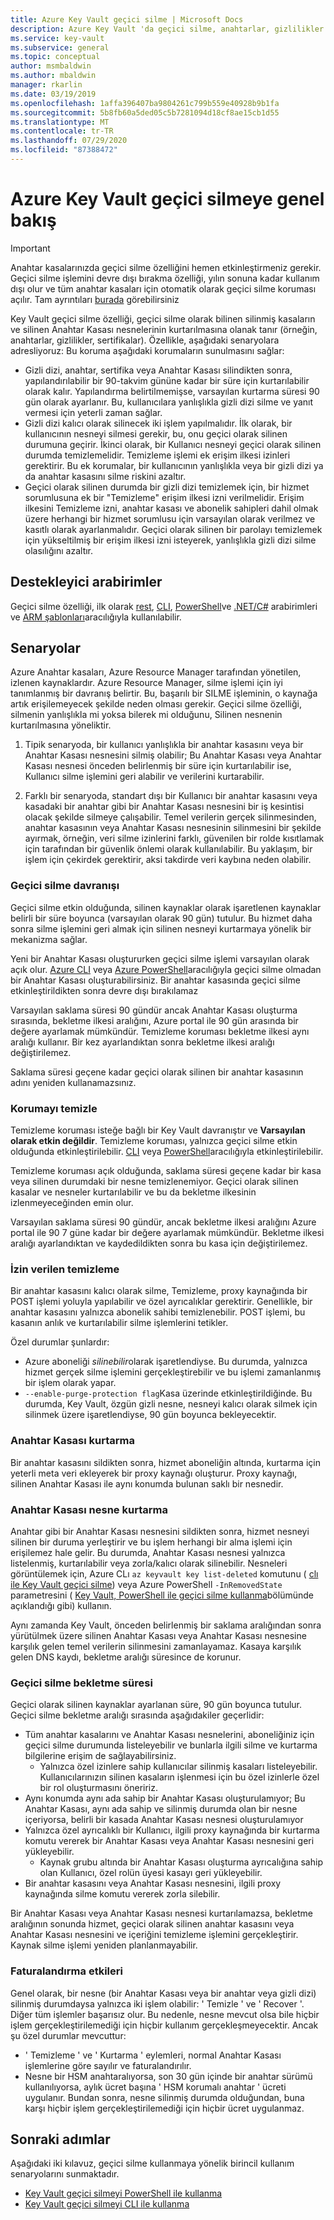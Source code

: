 ```yaml
---
title: Azure Key Vault geçici silme | Microsoft Docs
description: Azure Key Vault 'da geçici silme, anahtarlar, gizlilikler ve sertifikalar gibi Silinen anahtar kasalarını ve Anahtar Kasası nesnelerini kurtarmanıza olanak sağlar.
ms.service: key-vault
ms.subservice: general
ms.topic: conceptual
author: msmbaldwin
ms.author: mbaldwin
manager: rkarlin
ms.date: 03/19/2019
ms.openlocfilehash: 1affa396407ba9804261c799b559e40928b9b1fa
ms.sourcegitcommit: 5b8fb60a5ded05c5b7281094d18cf8ae15cb1d55
ms.translationtype: MT
ms.contentlocale: tr-TR
ms.lasthandoff: 07/29/2020
ms.locfileid: "87388472"
---
```

# <a name="azure-key-vault-soft-delete-overview"></a>Azure Key Vault geçici silmeye genel bakış

> [!IMPORTANT]
> Anahtar kasalarınızda geçici silme özelliğini hemen etkinleştirmeniz gerekir. Geçici silme işlemini devre dışı bırakma özelliği, yılın sonuna kadar kullanım dışı olur ve tüm anahtar kasaları için otomatik olarak geçici silme koruması açılır.  Tam ayrıntıları [burada](soft-delete-change.md) görebilirsiniz

Key Vault geçici silme özelliği, geçici silme olarak bilinen silinmiş kasaların ve silinen Anahtar Kasası nesnelerinin kurtarılmasına olanak tanır (örneğin, anahtarlar, gizlilikler, sertifikalar). Özellikle, aşağıdaki senaryolara adresliyoruz: Bu koruma aşağıdaki korumaların sunulmasını sağlar:

- Gizli dizi, anahtar, sertifika veya Anahtar Kasası silindikten sonra, yapılandırılabilir bir 90-takvim gününe kadar bir süre için kurtarılabilir olarak kalır. Yapılandırma belirtilmemişse, varsayılan kurtarma süresi 90 gün olarak ayarlanır. Bu, kullanıcılara yanlışlıkla gizli dizi silme ve yanıt vermesi için yeterli zaman sağlar.
- Gizli dizi kalıcı olarak silinecek iki işlem yapılmalıdır. İlk olarak, bir kullanıcının nesneyi silmesi gerekir, bu, onu geçici olarak silinen durumuna geçirir. İkinci olarak, bir Kullanıcı nesneyi geçici olarak silinen durumda temizlemelidir. Temizleme işlemi ek erişim ilkesi izinleri gerektirir. Bu ek korumalar, bir kullanıcının yanlışlıkla veya bir gizli dizi ya da anahtar kasasını silme riskini azaltır.  
- Geçici olarak silinen durumda bir gizli dizi temizlemek için, bir hizmet sorumlusuna ek bir "Temizleme" erişim ilkesi izni verilmelidir. Erişim ilkesini Temizleme izni, anahtar kasası ve abonelik sahipleri dahil olmak üzere herhangi bir hizmet sorumlusu için varsayılan olarak verilmez ve kasıtlı olarak ayarlanmalıdır. Geçici olarak silinen bir parolayı temizlemek için yükseltilmiş bir erişim ilkesi izni isteyerek, yanlışlıkla gizli dizi silme olasılığını azaltır.

## <a name="supporting-interfaces"></a>Destekleyici arabirimler

Geçici silme özelliği, ilk olarak [rest](/rest/api/keyvault/), [CLI](soft-delete-cli.md), [PowerShell](soft-delete-powershell.md)ve [.NET/C#](/dotnet/api/microsoft.azure.keyvault?view=azure-dotnet) arabirimleri ve [ARM şablonları](https://docs.microsoft.com/azure/templates/microsoft.keyvault/2019-09-01/vaults)aracılığıyla kullanılabilir.

## <a name="scenarios"></a>Senaryolar

Azure Anahtar kasaları, Azure Resource Manager tarafından yönetilen, izlenen kaynaklardır. Azure Resource Manager, silme işlemi için iyi tanımlanmış bir davranış belirtir. Bu, başarılı bir SILME işleminin, o kaynağa artık erişilemeyecek şekilde neden olması gerekir. Geçici silme özelliği, silmenin yanlışlıkla mi yoksa bilerek mi olduğunu, Silinen nesnenin kurtarılmasına yöneliktir.

1. Tipik senaryoda, bir kullanıcı yanlışlıkla bir anahtar kasasını veya bir Anahtar Kasası nesnesini silmiş olabilir; Bu Anahtar Kasası veya Anahtar Kasası nesnesi önceden belirlenmiş bir süre için kurtarılabilir ise, Kullanıcı silme işlemini geri alabilir ve verilerini kurtarabilir.

2. Farklı bir senaryoda, standart dışı bir Kullanıcı bir anahtar kasasını veya kasadaki bir anahtar gibi bir Anahtar Kasası nesnesini bir iş kesintisi olacak şekilde silmeye çalışabilir. Temel verilerin gerçek silinmesinden, anahtar kasasının veya Anahtar Kasası nesnesinin silinmesini bir şekilde ayırmak, örneğin, veri silme izinlerini farklı, güvenilen bir rolde kısıtlamak için tarafından bir güvenlik önlemi olarak kullanılabilir. Bu yaklaşım, bir işlem için çekirdek gerektirir, aksi takdirde veri kaybına neden olabilir.

### <a name="soft-delete-behavior"></a>Geçici silme davranışı

Geçici silme etkin olduğunda, silinen kaynaklar olarak işaretlenen kaynaklar belirli bir süre boyunca (varsayılan olarak 90 gün) tutulur. Bu hizmet daha sonra silme işlemini geri almak için silinen nesneyi kurtarmaya yönelik bir mekanizma sağlar.

Yeni bir Anahtar Kasası oluştururken geçici silme işlemi varsayılan olarak açık olur. [Azure CLI](soft-delete-cli.md) veya [Azure PowerShell](soft-delete-powershell.md)aracılığıyla geçici silme olmadan bir Anahtar Kasası oluşturabilirsiniz. Bir anahtar kasasında geçici silme etkinleştirildikten sonra devre dışı bırakılamaz

Varsayılan saklama süresi 90 gündür ancak Anahtar Kasası oluşturma sırasında, bekletme ilkesi aralığını, Azure portal ile 90 gün arasında bir değere ayarlamak mümkündür. Temizleme koruması bekletme ilkesi aynı aralığı kullanır. Bir kez ayarlandıktan sonra bekletme ilkesi aralığı değiştirilemez.

Saklama süresi geçene kadar geçici olarak silinen bir anahtar kasasının adını yeniden kullanamazsınız.

### <a name="purge-protection"></a>Korumayı temizle 

Temizleme koruması isteğe bağlı bir Key Vault davranıştır ve **Varsayılan olarak etkin değildir**. Temizleme koruması, yalnızca geçici silme etkin olduğunda etkinleştirilebilir.  [CLI](soft-delete-cli.md#enabling-purge-protection) veya [PowerShell](soft-delete-powershell.md#enabling-purge-protection)aracılığıyla etkinleştirilebilir.

Temizleme koruması açık olduğunda, saklama süresi geçene kadar bir kasa veya silinen durumdaki bir nesne temizlenemiyor. Geçici olarak silinen kasalar ve nesneler kurtarılabilir ve bu da bekletme ilkesinin izlenmeyeceğinden emin olur. 

Varsayılan saklama süresi 90 gündür, ancak bekletme ilkesi aralığını Azure portal ile 90 7 güne kadar bir değere ayarlamak mümkündür. Bekletme ilkesi aralığı ayarlandıktan ve kaydedildikten sonra bu kasa için değiştirilemez. 

### <a name="permitted-purge"></a>İzin verilen temizleme

Bir anahtar kasasını kalıcı olarak silme, Temizleme, proxy kaynağında bir POST işlemi yoluyla yapılabilir ve özel ayrıcalıklar gerektirir. Genellikle, bir anahtar kasasını yalnızca abonelik sahibi temizlenebilir. POST işlemi, bu kasanın anlık ve kurtarılabilir silme işlemlerini tetikler. 

Özel durumlar şunlardır:
- Azure aboneliği *silinebilir*olarak işaretlendiyse. Bu durumda, yalnızca hizmet gerçek silme işlemini gerçekleştirebilir ve bu işlemi zamanlanmış bir işlem olarak yapar. 
- `--enable-purge-protection flag`Kasa üzerinde etkinleştirildiğinde. Bu durumda, Key Vault, özgün gizli nesne, nesneyi kalıcı olarak silmek için silinmek üzere işaretlendiyse, 90 gün boyunca bekleyecektir.

### <a name="key-vault-recovery"></a>Anahtar Kasası kurtarma

Bir anahtar kasasını sildikten sonra, hizmet aboneliğin altında, kurtarma için yeterli meta veri ekleyerek bir proxy kaynağı oluşturur. Proxy kaynağı, silinen Anahtar Kasası ile aynı konumda bulunan saklı bir nesnedir. 

### <a name="key-vault-object-recovery"></a>Anahtar Kasası nesne kurtarma

Anahtar gibi bir Anahtar Kasası nesnesini sildikten sonra, hizmet nesneyi silinen bir duruma yerleştirir ve bu işlem herhangi bir alma işlemi için erişilemez hale gelir. Bu durumda, Anahtar Kasası nesnesi yalnızca listelenmiş, kurtarılabilir veya zorla/kalıcı olarak silinebilir. Nesneleri görüntülemek için, Azure CLı `az keyvault key list-deleted` komutunu ( [clı ile Key Vault geçici silme](soft-delete-cli.md)) veya Azure PowerShell `-InRemovedState` parametresini ( [Key Vault, PowerShell ile geçici silme kullanma](soft-delete-powershell.md#secrets)bölümünde açıklandığı gibi) kullanın.  

Aynı zamanda Key Vault, önceden belirlenmiş bir saklama aralığından sonra yürütülmek üzere silinen Anahtar Kasası veya Anahtar Kasası nesnesine karşılık gelen temel verilerin silinmesini zamanlayamaz. Kasaya karşılık gelen DNS kaydı, bekletme aralığı süresince de korunur.

### <a name="soft-delete-retention-period"></a>Geçici silme bekletme süresi

Geçici olarak silinen kaynaklar ayarlanan süre, 90 gün boyunca tutulur. Geçici silme bekletme aralığı sırasında aşağıdakiler geçerlidir:

- Tüm anahtar kasalarını ve Anahtar Kasası nesnelerini, aboneliğiniz için geçici silme durumunda listeleyebilir ve bunlarla ilgili silme ve kurtarma bilgilerine erişim de sağlayabilirsiniz.
    - Yalnızca özel izinlere sahip kullanıcılar silinmiş kasaları listeleyebilir. Kullanıcılarınızın silinen kasaların işlenmesi için bu özel izinlerle özel bir rol oluşturmasını öneririz.
- Aynı konumda aynı ada sahip bir Anahtar Kasası oluşturulamıyor; Bu Anahtar Kasası, aynı ada sahip ve silinmiş durumda olan bir nesne içeriyorsa, belirli bir kasada Anahtar Kasası nesnesi oluşturulamıyor 
- Yalnızca özel ayrıcalıklı bir Kullanıcı, ilgili proxy kaynağında bir kurtarma komutu vererek bir Anahtar Kasası veya Anahtar Kasası nesnesini geri yükleyebilir.
    - Kaynak grubu altında bir Anahtar Kasası oluşturma ayrıcalığına sahip olan Kullanıcı, özel rolün üyesi kasayı geri yükleyebilir.
- Bir anahtar kasasını veya Anahtar Kasası nesnesini, ilgili proxy kaynağında silme komutu vererek zorla silebilir.

Bir Anahtar Kasası veya Anahtar Kasası nesnesi kurtarılamazsa, bekletme aralığının sonunda hizmet, geçici olarak silinen anahtar kasasını veya Anahtar Kasası nesnesini ve içeriğini temizleme işlemini gerçekleştirir. Kaynak silme işlemi yeniden planlanmayabilir.

### <a name="billing-implications"></a>Faturalandırma etkileri

Genel olarak, bir nesne (bir Anahtar Kasası veya bir anahtar veya gizli dizi) silinmiş durumdaysa yalnızca iki işlem olabilir: ' Temizle ' ve ' Recover '. Diğer tüm işlemler başarısız olur. Bu nedenle, nesne mevcut olsa bile hiçbir işlem gerçekleştirilemediği için hiçbir kullanım gerçekleşmeyecektir. Ancak şu özel durumlar mevcuttur:

- ' Temizleme ' ve ' Kurtarma ' eylemleri, normal Anahtar Kasası işlemlerine göre sayılır ve faturalandırılır.
- Nesne bir HSM anahtaralıyorsa, son 30 gün içinde bir anahtar sürümü kullanılıyorsa, aylık ücret başına ' HSM korumalı anahtar ' ücreti uygulanır. Bundan sonra, nesne silinmiş durumda olduğundan, buna karşı hiçbir işlem gerçekleştirilemediği için hiçbir ücret uygulanmaz.

## <a name="next-steps"></a>Sonraki adımlar

Aşağıdaki iki kılavuz, geçici silme kullanmaya yönelik birincil kullanım senaryolarını sunmaktadır.

- [Key Vault geçici silmeyi PowerShell ile kullanma](soft-delete-powershell.md) 
- [Key Vault geçici silmeyi CLI ile kullanma](soft-delete-cli.md)

